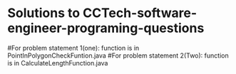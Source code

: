 # Solutions to CCTech-software-engineer-programing-questions

#For problem statement 1(one): function is in PointInPolygonCheckFuntion.java
#For problem statement 2(Two): function is in CalculateLengthFunction.java

